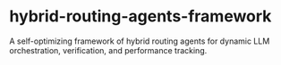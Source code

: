 # hybrid-routing-agents-framework
A self-optimizing framework of hybrid routing agents for dynamic LLM orchestration, verification, and performance tracking.
